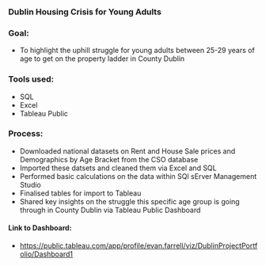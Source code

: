 ### Dublin Housing Crisis for Young Adults

### Goal:
- To highlight the uphill struggle for young adults between 25-29 years of age to get on the property ladder in County Dublin

### Tools used:
- SQL
- Excel
- Tableau Public

### Process:
- Downloaded national datasets on Rent and House Sale prices and Demographics by Age Bracket from the CSO database
- Imported these datsets and cleaned them via Excel and SQL
- Performed basic calculations on the data within SQl sErver Management Studio
- Finalised tables for import to Tableau
- Shared key insights on the struggle this specific age group is going through in County Dublin via Tableau Public Dashboard

#### Link to Dashboard:
- https://public.tableau.com/app/profile/evan.farrell/viz/DublinProjectPortfolio/Dashboard1
